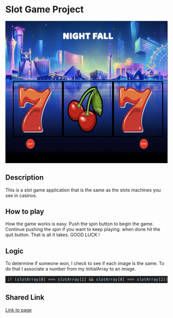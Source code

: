 # Slot Game Project



![Alt text](/images/slot-game.png)





## Description 
This is a slot game application that is the same as the slots machines you see in casinos.  



## How to play
How the game works is easy. Push the spin button to begin the game. Continue pushing the spin if you want to keep playing. when done hit the quit button. That is all it takes. GOOD LUCK !



## Logic 
To determine if someone won, I check to see if each image is the same. To do that I associate a number from my initialArray to an image. 


![Alt text](/images/logic-pic.png) 

## Shared Link 

[Link to page](https://davidgalindo23.github.io/slot-machine-game-pj1/)
